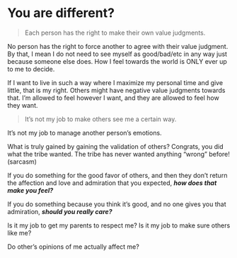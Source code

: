 # You are different?

> Each person has the right to make their own value judgments.

No person has the right to force another to agree with their value judgment. By that, I mean I do not need to see myself as good/bad/etc in any way just because someone else does. How I feel towards the world is ONLY ever up to me to decide.

If I want to live in such a way where I maximize my personal time and give little, that is my right. Others might have negative value judgments towards that. I’m allowed to feel however I want, and they are allowed to feel how they want.

> It’s not my job to make others see me a certain way.

It’s not my job to manage another person’s emotions.

What is truly gained by gaining the validation of others? Congrats, you did what the tribe wanted. The tribe has never wanted anything “wrong” before! (sarcasm)

If you do something for the good favor of others, and then they don’t return the affection and love and admiration that you expected, ***how does that make you feel?***

If you do something because you think it’s good, and no one gives you that admiration, ***should you really care?***

Is it my job to get my parents to respect me? Is it my job to make sure others like me?

Do other’s opinions of me actually affect me?